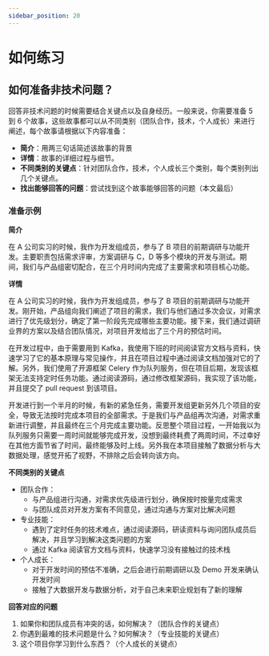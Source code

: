 ```yaml
---
sidebar_position: 20
---
```


# 如何练习

## 如何准备非技术问题？

回答非技术问题的时候需要结合关键点以及自身经历。一般来说，你需要准备 5 到 6 个故事，这些故事都可以从不同类别（团队合作，技术，个人成长）来进行阐述，每个故事请根据以下内容准备：

- **简介**：用两三句话简述该故事的背景
- **详情**：故事的详细过程与细节。
- **不同类别的关键点**：针对团队合作，技术，个人成长三个类别，每个类别列出几个关键点。
- **找出能够回答的问题**：尝试找到这个故事能够回答的问题（本文最后）

### 准备示例

**简介**

在 A 公司实习的时候，我作为开发组成员，参与了 B 项目的前期调研与功能开发。主要职责包括需求评审，方案调研与 C，D 等多个模块的开发与测试。期间，我们与产品组密切配合，在三个月时间内完成了主要需求和项目核心功能。

**详情**

在 A 公司实习的时候，我作为开发组成员，参与了 B 项目的前期调研与功能开发。刚开始，产品组向我们阐述了项目的需求，我们与他们通过多次会议，对需求进行了优先级划分，确定了第一阶段先完成哪些主要功能。接下来，我们通过调研业界的方案以及结合团队情况，对项目开发给出了三个月的预估时间。

在开发过程中，由于需要用到 Kafka，我使用下班的时间阅读官方文档与资料，快速学习了它的基本原理与常见操作，并且在项目过程中通过阅读文档加强对它的了解。另外，我们使用了开源框架 Celery 作为队列服务，但在项目后期，发现该框架无法支持定时任务功能。通过阅读源码，通过修改框架源码，我实现了该功能，并且提交了 pull request 到该项目。

开发进行到一个半月的时候，有新的紧急任务，需要开发组更新另外几个项目的安全，导致无法按时完成本项目的全部需求。于是我们与产品组再次沟通，对需求重新进行调整，并且最终在三个月完成主要功能。反思整个项目过程，一开始我以为队列服务只需要一周时间就能够完成开发，没想到最终耗费了两周时间，不过幸好在其他方面节省了时间，最终能够及时上线。另外我在本项目接触了数据分析与大数据处理，感觉开拓了视野，不排除之后会转向该方向。

**不同类别的关键点**
- 团队合作：
    - 与产品组进行沟通，对需求优先级进行划分，确保按时按量完成需求
    - 与团队成员对开发方案有不同意见，通过沟通与方案对比解决问题
- 专业技能：
    - 遇到了定时任务的技术难点，通过阅读源码，研读资料与询问团队成员后解决，并且学习到解决这类问题的方案
    - 通过 Kafka 阅读官方文档与资料，快速学习没有接触过的技术栈
- 个人成长：
    - 对于开发时间的预估不准确，之后会进行前期调研以及 Demo 开发来确认开发时间
    - 接触了大数据开发与数据分析，对于自己未来职业规划有了新的理解

**回答对应的问题**

1. 如果你和团队成员有冲突的话，如何解决？（团队合作的关键点）
2. 你遇到最难的技术问题是什么？如何解决？（专业技能的关键点）
3. 这个项目你学习到什么东西？（个人成长的关键点）
